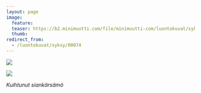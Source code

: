 ```yaml
---
layout: page
image:
  feature:
  teaser: https://b2.minimuutti.com/file/minimuutti-com/luontokuvat/syksy/2/DS35890-245px.jpg
  thumb:
redirect_from:
  - /luontokuvat/syksy/00074
---
```


![](https://b2.minimuutti.com/file/minimuutti-com/luontokuvat/syksy/2/DS35889-800px.jpg)

![](https://b2.minimuutti.com/file/minimuutti-com/luontokuvat/syksy/2/DS35890-800px.jpg)

*Kuihtunut siankärsämö*
